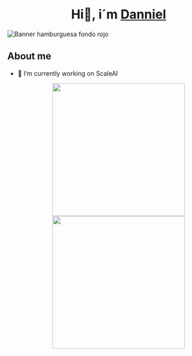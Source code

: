 <h1 align="center">
  Hi👋, i´m <a href="https://daliondev.online" target="_blank">Danniel</a>
</h1>


![Banner hamburguesa fondo rojo](https://github.com/d4lion/d4lion/assets/111100025/a016b774-8e1b-4388-9771-89800920e2e2)

## About me

- 🔭 I’m currently working on ScaleAI

<div align="center">
  <img src="https://stats.quine.sh/d4lion/github?theme=light" height="300px" />
  <img src="https://stats.quine.sh/d4lion/topics-over-time?theme=light" height="300px"/>
  
</div>


<!--
**d4lion/d4lion** is a ✨ _special_ ✨ repository because its `README.md` (this file) appears on your GitHub profile.

img profile
![Banner hamburguesa fondo rojo (1)](https://github.com/d4lion/d4lion/assets/111100025/5c7c869f-4849-4e1e-a07f-b0be1a1be253)


Here are some ideas to get you started:


- 🌱 I’m currently learning ...
- 👯 I’m looking to collaborate on ...
- 🤔 I’m looking for help with ...
- 💬 Ask me about ...
- 📫 How to reach me: ...
- 😄 Pronouns: ...
- ⚡ Fun fact: ...
-->
